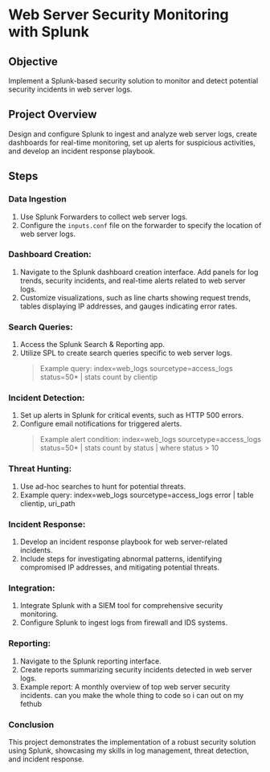 
# Web Server Security Monitoring with Splunk

## Objective
Implement a Splunk-based security solution to monitor and detect potential security incidents in web server logs.

## Project Overview
Design and configure Splunk to ingest and analyze web server logs, create dashboards for real-time monitoring, set up alerts for suspicious activities, and develop an incident response playbook.

## Steps

### Data Ingestion

1. Use Splunk Forwarders to collect web server logs.
2. Configure the `inputs.conf` file on the forwarder to specify the location of web server logs.


### Dashboard Creation:

1. Navigate to the Splunk dashboard creation interface.
Add panels for log trends, security incidents, and real-time alerts related to web server logs.
2. Customize visualizations, such as line charts showing request trends, tables displaying IP addresses, and gauges indicating error rates.

### Search Queries:

1. Access the Splunk Search & Reporting app.
2. Utilize SPL to create search queries specific to web server logs.
   >Example query: index=web_logs sourcetype=access_logs status=50* | stats count by clientip

### Incident Detection:

1. Set up alerts in Splunk for critical events, such as HTTP 500 errors.
2. Configure email notifications for triggered alerts.
   >Example alert condition: index=web_logs sourcetype=access_logs status=50* | stats count by status | where status > 10

### Threat Hunting:

1. Use ad-hoc searches to hunt for potential threats.
2. Example query: index=web_logs sourcetype=access_logs error | table clientip, uri_path

### Incident Response:

1. Develop an incident response playbook for web server-related incidents.
2. Include steps for investigating abnormal patterns, identifying compromised IP addresses, and mitigating potential threats.

### Integration:

1. Integrate Splunk with a SIEM tool for comprehensive security monitoring.
2. Configure Splunk to ingest logs from firewall and IDS systems.

### Reporting:

1. Navigate to the Splunk reporting interface.
2. Create reports summarizing security incidents detected in web server logs.
3. Example report: A monthly overview of top web server security incidents.  can you make the whole thing to code so i can out on my fethub

### Conclusion
This project demonstrates the implementation of a robust security solution using Splunk, showcasing my skills in log management, threat detection, and incident response.
   
